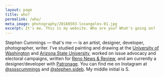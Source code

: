 ```yaml
---
layout: page
title: who?
permalink: /who/
meta_image: photography/20160503-losangeles-01.jpg
excerpt: It's me. This is my website. Who are you? What's going on?
---
```


Stephen Cummings &mdash; that's me &mdash; is an artist, designer, developer, photographer, writer. I've studied painting and drawing at the <a href="https://art.washington.edu/" target="_blank">University of Washington</a> and <a href="https://herbergerinstitute.asu.edu/" target="_blank">Arizona State University</a>, worked on issue advocacy and electoral campaigns, written for <a href="https://www.newsreview.com/reno/stephen-cummings/author" target="_blank">Reno News &amp; Review</a>, and am currently a designer/developer with <a href="http://www.patronage.org/" target="_blank">Patronage</a>. You can find me on Instagram at <a href="https://www.instagram.com/sssscummings/" target="_blank">@sssscummings</a> and <a href="https://www.instagram.com/stephen.sideb/" target="_blank">@stephen.sideb</a>. My middle initial is S.
